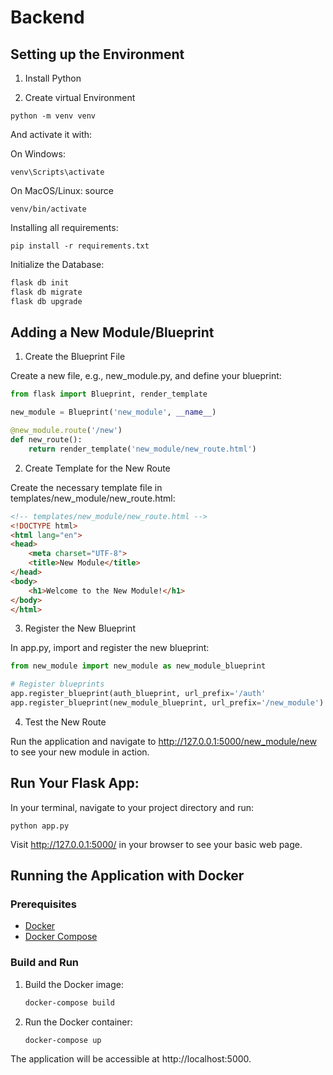 # Backend

## Setting up the Environment

1. Install Python

2. Create virtual Environment

```
python -m venv venv
```

And activate it with:

On Windows: 

```
venv\Scripts\activate
```

On MacOS/Linux: source 

```
venv/bin/activate
```

Installing all requirements:

```
pip install -r requirements.txt
```

Initialize the Database:

```python
flask db init
flask db migrate
flask db upgrade
```

## Adding a New Module/Blueprint

1. Create the Blueprint File
   
Create a new file, e.g., new_module.py, and define your blueprint:

```python
from flask import Blueprint, render_template

new_module = Blueprint('new_module', __name__)

@new_module.route('/new')
def new_route():
    return render_template('new_module/new_route.html')

```

2. Create Template for the New Route
   
Create the necessary template file in templates/new_module/new_route.html:

```html
<!-- templates/new_module/new_route.html -->
<!DOCTYPE html>
<html lang="en">
<head>
    <meta charset="UTF-8">
    <title>New Module</title>
</head>
<body>
    <h1>Welcome to the New Module!</h1>
</body>
</html>
```

3. Register the New Blueprint
   
In app.py, import and register the new blueprint:

```python
from new_module import new_module as new_module_blueprint

# Register blueprints
app.register_blueprint(auth_blueprint, url_prefix='/auth'
app.register_blueprint(new_module_blueprint, url_prefix='/new_module')
```

4. Test the New Route
   
Run the application and navigate to http://127.0.0.1:5000/new_module/new to see your new module in action.

## Run Your Flask App:


In your terminal, navigate to your project directory and run:
```
python app.py
```

Visit http://127.0.0.1:5000/ in your browser to see your basic web page.


## Running the Application with Docker

### Prerequisites
- [Docker](https://www.docker.com/get-started)
- [Docker Compose](https://docs.docker.com/compose/install/)

### Build and Run

1. Build the Docker image:
   
   ```bash
   docker-compose build
   ```
3. Run the Docker container:
   
   ```bash
   docker-compose up
   ```
The application will be accessible at http://localhost:5000.
